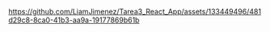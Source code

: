 

https://github.com/LiamJimenez/Tarea3_React_App/assets/133449496/481d29c8-8ca0-41b3-aa9a-19177869b61b

